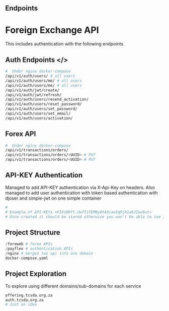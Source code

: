 ## Endpoints

# Foreign Exchange API

This includes authentication with the following endpoints

## Auth Endpoints </>
```bash
#  Under nginx docker-compose
/api/v1/auth/users/ # all users
/api/v1/auth/users/me/ # all users
/api/v1/auth/users/me/ # all users
/api/v1/auth/jwt/create/
/api/v1/auth/jwt/refresh/
/api/v1/auth/users/resend_activation/
/api/v1/auth/users/reset_password/
/api/v1/auth/users/set_password/
/api/v1/auth/users/set_email/
/api/v1/auth/users/activation/
```

## Forex API 

```bash
#  Under nginx docker-compose
/api/v1/transactions/orders/
/api/v1/transactions/orders/<UUID> # PUT
/api/v1/transactions/orders/<UUID> # PUT
```
## API-KEY Authentication

Managed to add API-KEY authentication via X-Api-Key on headers. Also managed to add user authentication with token based authentication with djoser and simple-jwt on one simple container

```bash
# 
# Example of API-KEYs <FIXs0Rft.UwfTi7EMNy0tA3caoIq9jh1a6JIuwbut>
# Once created it should be stored otherwise you won't be able to see it again
```


## Project Structure

```python
/foreweb # forex APIs
/payflex # authentication APIs
/nginx # merges two api into one domain
docker-compose.yaml
```

## Project Exploration

To explore using different domains/sub-domains for each service
```bash
offering.tcsda.org.za
auth.tcsda.org.za
# Just an idea
```
